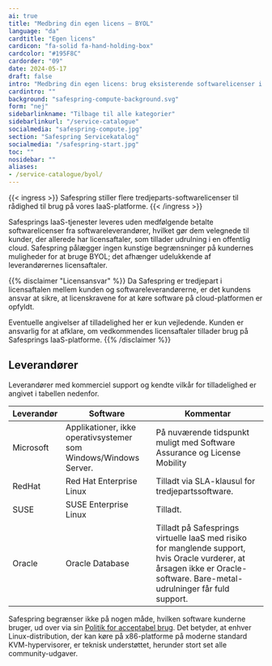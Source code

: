 ```yaml
---
ai: true
title: "Medbring din egen licens – BYOL"
language: "da"
cardtitle: "Egen licens"
cardicon: "fa-solid fa-hand-holding-box"
cardcolor: "#195F8C"
cardorder: "09"
date: 2024-05-17
draft: false
intro: "Medbring din egen licens: brug eksisterende softwarelicenser i Safesprings cloudmiljø"
cardintro: ""
background: "safespring-compute-background.svg"
form: "nej"
sidebarlinkname: "Tilbage til alle kategorier"
sidebarlinkurl: "/service-catalogue"
socialmedia: "safespring-compute.jpg"
section: "Safespring Servicekatalog"
socialmedia: "/safespring-start.jpg"
toc: ""
nosidebar: ""
aliases:
- /service-catalogue/byol/
---
```

{{< ingress >}}
Safespring stiller flere tredjeparts-softwarelicenser til rådighed til brug på vores IaaS-platforme.
{{< /ingress >}}

Safesprings IaaS-tjenester leveres uden medfølgende betalte softwarelicenser fra softwareleverandører, hvilket gør dem velegnede til kunder, der allerede har licensaftaler, som tillader udrulning i en offentlig cloud. Safespring pålægger ingen kunstige begrænsninger på kundernes muligheder for at bruge BYOL; det afhænger udelukkende af leverandørernes licensaftaler.

{{% disclaimer "Licensansvar" %}}
Da Safespring er tredjepart i licensaftalen mellem kunden og softwareleverandørerne, er det kundens ansvar at sikre, at licenskravene for at køre software på cloud-platformen er opfyldt.

Eventuelle angivelser af tilladelighed her er kun vejledende. Kunden er ansvarlig for at afklare, om vedkommendes licensaftaler tillader brug på Safesprings IaaS-platforme.
{{% /disclaimer %}}

## Leverandører

Leverandører med kommerciel support og kendte vilkår for tilladelighed er angivet i tabellen nedenfor.

| Leverandør | Software                                               | Kommentar                                                                                                                                                    |
| ---------- | ------------------------------------------------------ | ------------------------------------------------------------------------------------------------------------------------------------------------------------ |
| Microsoft  | Applikationer, ikke operativsystemer som Windows/Windows Server. | På nuværende tidspunkt muligt med Software Assurance og License Mobility                                                                                     |
| RedHat     | Red Hat Enterprise Linux                               | Tilladt via SLA-klausul for tredjepartssoftware.                                                                                                            |
| SUSE       | SUSE Enterprise Linux                                  | Tilladt.                                                                                                                                                     |
| Oracle     | Oracle Database                                        | Tilladt på Safesprings virtuelle IaaS med risiko for manglende support, hvis Oracle vurderer, at årsagen ikke er Oracle-software. Bare-metal-udrulninger får fuld support. |

Safespring begrænser ikke på nogen måde, hvilken software kunderne bruger, ud over via sin [Politik for acceptabel brug](/documents/safespring-acceptable_use_policy.pdf). Det betyder, at enhver Linux-distribution, der kan køre på x86-platforme på moderne standard KVM-hypervisorer, er teknisk understøttet, herunder stort set alle community-udgaver.